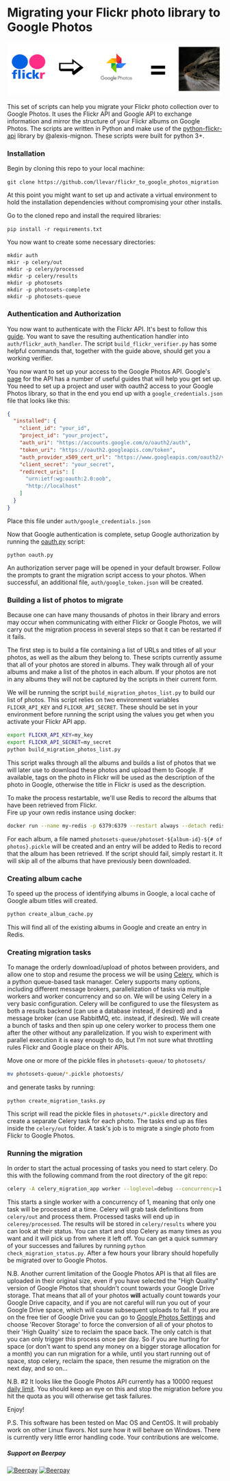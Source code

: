 # Migrating your Flickr photo library to Google Photos

![Feels good](flickr_to_google_photos_migration.png)

This set of scripts can help you migrate your Flickr photo collection over to Google Photos. It uses the Flickr API and 
Google API to exchange information and mirror the structure of your Flickr albums on Google Photos. The scripts are
written in Python and make use of the [python-flickr-api](https://github.com/alexis-mignon/python-flickr-api) library 
by @alexis-mignon. These scripts were built for python 3+.

### Installation
Begin by cloning this repo to your local machine:

```git clone https://github.com/llevar/flickr_to_google_photos_migration```

At this point you might want to set up and activate a virtual environment to hold the installation dependencies 
without compromising your other installs.

Go to the cloned repo and install the required libraries:

```pip install -r requirements.txt```

You now want to create some necessary directories:

```shell
mkdir auth
mkir -p celery/out
mkdir -p celery/processed
mkdir -p celery/results 
mkdir -p photosets
mkdir -p photosets-complete
mkdir -p photosets-queue
```

### Authentication and Authorization
You now want to authenticate with the Flickr API. It's best to follow this 
[guide](https://github.com/alexis-mignon/python-flickr-api/wiki/Flickr-API-Keys-and-Authentication). You want to save 
the resulting authentication handler into ```auth/flickr_auth_handler```. The script ```build_flickr_verifier.py``` has
some helpful commands that, together with the guide above, should get you a working verifier.

You now want to set up your access to the Google Photos API. Google's [page](https://developers.google.com/photos/) 
for the API has a number of useful guides that will help you get set up. You need to set up a project and user with 
oauth2 access to your Google Photos library, so that in the end you end up with a ```google_credentials.json``` file 
that looks like this:

```json
{
  "installed": {
    "client_id": "your_id",
    "project_id": "your_project",
    "auth_uri": "https://accounts.google.com/o/oauth2/auth",
    "token_uri": "https://oauth2.googleapis.com/token",
    "auth_provider_x509_cert_url": "https://www.googleapis.com/oauth2/v1/certs",
    "client_secret": "your_secret",
    "redirect_uris": [
      "urn:ietf:wg:oauth:2.0:oob",
      "http://localhost"
    ]
  }
}
``` 

Place this file under ```auth/google_credentials.json```

Now that Google authentication is complete, setup Google authorization by running the [oauth.py](oauth.py) script:

    python oauth.py
    
An authorization server page will be opened in your default browser.  Follow the prompts to grant the migration
script access to your photos.  When successful, an additional file, ```auth/google_token.json``` will be created.

### Building a list of photos to migrate

Because one can have many thousands of photos in their library and errors may occur when communicating with either
Flickr or Google Photos, we will carry out the migration process in several steps so that it can be restarted if it fails.

The first step is to build a file containing a list of URLs and titles of all your photos, as well as the album they 
belong to. These scripts currently assume that all of your photos are stored in albums. They walk through all of your
albums and make a list of the photos in each album. If your photos are not in any albums they will not be captured by
the scripts in their current form.

We will be running the script ```build_migration_photos_list.py``` to build our list of photos. This script relies on
two environment variables ```FLICKR_API_KEY``` and ```FLICKR_API_SECRET```. These should be set in your environment 
before running the script using the values you get when you activate your Flickr API app.

```bash
export FLICKR_API_KEY=my_key
export FLICKR_API_SECRET=my_secret
python build_migration_photos_list.py
```

This script walks through all the albums and builds a list of photos that we will later use to download these photos
and upload them to Google.  If available, tags on the photo in Flickr will be used as the description of the photo in 
Google, otherwise the title in Flickr is used as the description.

To make the process restartable, we'll use Redis to record the albums that have been retrieved from Flickr.  
Fire up your own redis instance using docker:

```bash
docker run --name my-redis -p 6379:6379 --restart always --detach redis
```

For each album, a file named `photosets-queue/photoset-${album-id}-${# of photos}.pickle` will be created and an entry
will be added to Redis to record that the album has been retrieved.  If the script should fail, simply restart it.
It will skip all of the albums that have previously been downloaded.

### Creating album cache
To speed up the process of identifying albums in Google, a local cache of Google album titles will created.

```bash
python create_album_cache.py
```

This will find all of the existing albums in Google and create an entry in Redis.

### Creating migration tasks
To manage the orderly download/upload of photos between providers, and allow one to stop and resume the process we will
be using [Celery](https://github.com/celery/celery), which is a python queue-based task manager. Celery supports many
options, including different message brokers, parallelization of tasks via multiple workers and worker concurrency and
so on. We will be using Celery in a very basic configuration. Celery will be configured to use the filesystem as both a
results backend (can use a database instead, if desired) and a message broker (can use RabbitMQ, etc. instead, 
if desired). We will create a bunch of tasks and then spin up one celery worker to process them one after the other
without any parallelization. If you wish to experiment with parallel execution it is easy enough to do, but I'm not sure
what throttling rules Flickr and Google place on their APIs.

Move one or more of the pickle files in `photosets-queue/` to `photosets/` 

```bash
mv photosets-queue/*.pickle photoests/
```

and generate tasks by running:

```python create_migration_tasks.py``` 

This script will read the pickle files in ```photosets/*.pickle``` directory and create a separate Celery task for each photo.
The tasks end up as files inside the ```celery/out``` folder.  A task's job is to migrate a single photo from Flickr to Google Photos. 


### Running the migration

In order to start the actual processing of tasks you need to start celery. Do this with the following command from the 
root directory of the git repo:

```bash
celery -A celery_migration_app worker --loglevel=debug --concurrency=1 -E
```  

This starts a single worker with a concurrency of 1, meaning that only one task will be processed at a time. Celery will
grab task definitions from ```celery/out``` and process them. Processed tasks will end up in ```celerey/processed```.
The results will be stored in ```celery/results``` where 
you can look at their status. You can start and stop Celery as many times as you want and it will pick up from where it
left off. You can get a quick summary of your successes and failures by running ```python check_migration_status.py```.
After a few hours your library should hopefully be migrated over to Google Photos.

N.B. Another current limitation of the Google Photos API is that all files are uploaded in their original size, even if
you have selected the "High Quality" version of Google Photos that shouldn't count towards your Google Drive storage. 
That means that all of your photos **will** actually count towards your Google Drive capacity, and if you are not careful 
will run you out of your Google Drive space, which will cause subsequent uploads to fail. If you are on the free 
tier of Google Drive you can go to [Google Photos Settings](https://photos.google.com/settings) and choose 'Recover 
Storage' to force the conversion of all of your photos to their 'High Quality' size to reclaim the space back. The only
catch is that you can only trigger this process once per day. So if you are hurting for space (or don't want to spend
any money on a bigger storage allocation for a month) you can run migration for a while, until you start running out of 
space, stop celery, reclaim the space, then resume the migration on the next day, and so on...

N.B. #2 It looks like the Google Photos API currently has a 10000 request 
[daily limit](https://developers.google.com/photos/library/guides/api-limits-quotas). You should keep an eye on this 
and stop the migration before you hit the quota as you will otherwise get task failures.

Enjoy!

P.S. This software has been tested on Mac OS and CentOS. It will probably work on other Linux flavors.
Not sure how it will behave on Windows. There is currently very little error handling code. Your contributions are 
welcome.


##### Support on Beerpay
[![Beerpay](https://beerpay.io/llevar/flickr_to_google_photos_migration/badge.svg?style=beer-square)](https://beerpay.io/llevar/flickr_to_google_photos_migration)
[![Beerpay](https://beerpay.io/llevar/flickr_to_google_photos_migration/make-wish.svg?style=flat-square)](https://beerpay.io/llevar/flickr_to_google_photos_migration?focus=wish)
